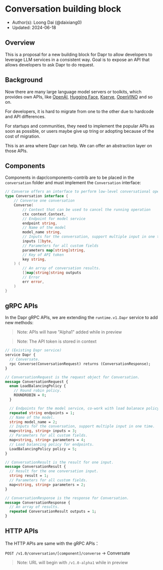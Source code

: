 # Conversation building block

* Author(s): Loong Dai (@daixiang0)
* Updated: 2024-06-18

## Overview

This is a proposal for a new building block for Dapr to allow developers to leverage LLM services in a consistent way. Goal is to expose an API that allows developers to ask Dapr to do request.

## Background

Now there are many large language model servers or toolkits, which provides own APIs, like [OpenAI](https://openai.com/), [Hugging Face](https://huggingface.co/), [Kserve](https://kserve.github.io/website/latest/), [OpenVINO](https://docs.openvino.ai/) and so on.

For developers, it is hard to migrate from one to the other due to hardcode and API differences.

For startups and communities, they need to implement the popular APIs as soon as possible, or users maybe give up tring or adopting because of the cost of migration.

This is an area where Dapr can help. We can offer an abstraction layer on those APIs.

## Components

Components in dapr/components-contrib are to be placed in the `conversation` folder and must implement the `Conversation` interface:

```go
// Converse offers an interface to perform low-level conversational operations
type Conversation interface {
    // Converse one conversation
    Converse(
        // Context that can be used to cancel the running operation
        ctx context.Context,
        // Endpoint for model service
        endpoint string,
        // Name of the model
        model_name string,
        // Inputs for the conversation, support multiple input in one time
        inputs []byte,
        // Parameters for all custom fields
        parameters map[string]string,
        // Key of API token
        key string,
    ) (
        // An array of conversation results.
        []map[string]string outputs
        // Error
        err error,
    )
}
```

## gRPC APIs

In the Dapr gRPC APIs, we are extending the `runtime.v1.Dapr` service to add new methods:

> Note: APIs will have "Alpha1" added while in preview

> Note: The API token is stored in context

```proto
// (Existing Dapr service)
service Dapr {
  // Conversate.
  rpc Converse(ConversationRequest) returns (ConversationResponse);
}

// ConversationRequest is the request object for Conversation.
message ConversationRequest {
  enum LoadBalancingPolicy {
    // Round robin policy.
    ROUNDROBIN = 0;
  }

  // Endpoints for the model service, co-work with load balanace policy.
  repeated string endpoints = 1;
  // Name of the model.
  string model_name = 2;
  // Inputs for the conversation, support multiple input in one time.
  map<string, string> inputs = 3;
  // Parameters for all custom fields.
  map<string, string> parameters = 4;
  // Load balancing policy for endpoints.
  LoadBalancingPolicy policy = 5;
}

// ConversationResult is the result for one input.
message ConversationResult {
  // Result for the one conversation input.
  string result = 1;
  // Parameters for all custom fields.
  map<string, string> parameters = 2;
}

// ConversationResponse is the response for Conversation.
message ConversationResponse {
  // An array of results.
  repeated ConversationResult outputs = 1;
}
```

## HTTP APIs

The HTTP APIs are same with the gRPC APIs：

`POST /v1.0/conversation/[component]/converse` -> Conversate

> Note: URL will begin with `/v1.0-alpha1` while in preview
